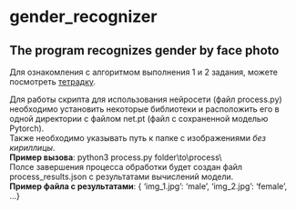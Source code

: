# gender_recognizer
## The program recognizes gender by face photo
Для ознакомления с алгоритмом выполнения 1 и 2 задания, можете посмотреть <a href='https://github.com/IamSVP94/gender_recognizer/blob/master/NtechLab.ipynb'>тетрадку</a>.<br/>

Для работы скрипта для использования нейросети (файл process.py) необходимо установить некоторые библиотеки и расположить его в одной директории с файлом net.pt (файл с сохраненной моделью Pytorch).<br/>
Также необходимо указывать путь к папке с изображениями *без кириллицы*.<br/>
**Пример вызова**: python3 process.py folder\to\process\ <br/>
Полсе завершения процесса обработки будет создан файл process_results.json с результатами вычислений модели. <br/>
**Пример файла с результатами**: { ‘img_1.jpg’: ‘male’, ‘img_2.jpg’: ‘female’, ...}<br/>
